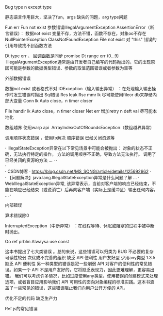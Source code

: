 Bug type n except type

静态语言作用巨大，坚决了fun，args 缺失的问题，arg type问题



Fun err
Fun not exist
参数错误IllegalArgumentException
AssertionError（断言错误）：
数据not exist
变量不存，方法不错，函数不存在，对象oo不存在
NullPointerException
ClassNotFoundException
File not exist
对 "this" 错误的引用导致找不到函数方法

Dt type err  ，
回调函数是同步 promise
Dt range err  (0...9)
 IllegalArgumentException通常是由开发者自己编写的代码抛出的。它的出现原因可能是参数的数据类型错误、参数的取值范围错误或者参数为空等

外部数据错误

数据not exist 或者格式不对
IOException（输入输出异常）
 ：在处理输入输出操作时发生错误时抛出
Sql错误
Res leak
Rsc mmr lk
尽可能使用fileor db来存储内部大变量
Conn lk
Auto close，n timer closer

File handlr lk
Auto close，n timer closer
Net err
增加retry n deft val 
尽可能本地化


数组越界
使用warp api
 ArrayIndexOutOfBoundsException（数组越界异常） 



调用顺序状态错误 ，使用fp解决
顺序错误
已经关闭资源等



·  IllegalStateException异常在以下常见场景中可能会被抛出： 对象的状态不正确，无法执行特定的操作。 方法的调用顺序不正确，导致方法无法执行。 调用了已经关闭的资源的方法 …
·  ·  
·  
·  CSDN博客
·  https://blog.csdn.net/MS_SONG/article/details/125692962
·  
·  【问题解决】java.lang.IllegalStateException异常是什么问题？解 …
·  WebIllegalStateException异常, 该异常表示，当前对客户端的响应已经结束，不能在响应已经结束（或说消亡）后再向客户端（实际上是缓冲区）输出任何内容。 …
·  


内部错误


算术错误除0

InterruptedException（中断异常）
：在线程等待、休眠或阻塞的过程中被中断时抛出。


Oo ref prblm
Alwaysa use const


这本书提出了七大类错误
。总的来说，这些错误可以归类为
BUG
不必要的复杂
可读性较弱
次优或不完善的组织
缺乏 API 便利性 用户友好型 少用any类型
1.3.5 缺乏 API 便利性
另一种类型的错误是犯一些削弱 API 对客户的便利性的常见错误。如果一个 API 不是用户友好的，它将缺乏表现力，因此更难理解，更容易出错。
我们可以考虑许多情况，比如过度使用any类型，使用错误的创建模式来处理选项，或者盲目应用影响我们 API 可用性的面向对象编程的标准实践。这本书涵盖了一些常见的错误，这些错误阻止我们向用户公开方便的 API。

 
优化不足的代码
缺乏生产力



Ref
js的常见错误
